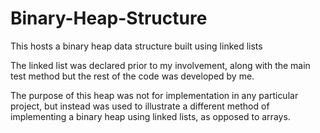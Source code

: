 # Binary-Heap-Structure
This hosts a binary heap data structure built using linked lists

The linked list was declared prior to my involvement, along with the main test method but the rest of the code was developed by me.

The purpose of this heap was not for implementation in any particular project, but instead was used to illustrate a different method of implementing a binary heap using linked lists, as opposed to arrays.
